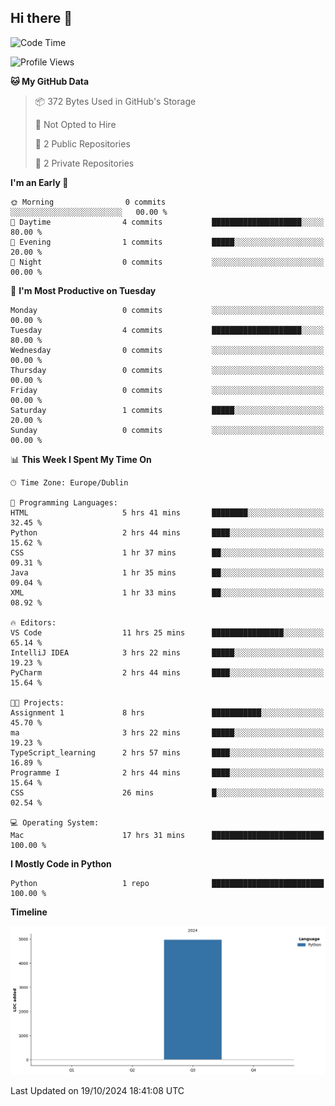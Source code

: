## Hi there 👋

<!--START_SECTION:waka-->
![Code Time](http://img.shields.io/badge/Code%20Time-72%20hrs%2015%20mins-blue)

![Profile Views](http://img.shields.io/badge/Profile%20Views-27-blue)

**🐱 My GitHub Data** 

> 📦 372 Bytes Used in GitHub's Storage 
 > 
> 🚫 Not Opted to Hire
 > 
> 📜 2 Public Repositories 
 > 
> 🔑 2 Private Repositories 
 > 
**I'm an Early 🐤** 

```text
🌞 Morning                0 commits           ░░░░░░░░░░░░░░░░░░░░░░░░░   00.00 % 
🌆 Daytime                4 commits           ████████████████████░░░░░   80.00 % 
🌃 Evening                1 commits           █████░░░░░░░░░░░░░░░░░░░░   20.00 % 
🌙 Night                  0 commits           ░░░░░░░░░░░░░░░░░░░░░░░░░   00.00 % 
```
📅 **I'm Most Productive on Tuesday** 

```text
Monday                   0 commits           ░░░░░░░░░░░░░░░░░░░░░░░░░   00.00 % 
Tuesday                  4 commits           ████████████████████░░░░░   80.00 % 
Wednesday                0 commits           ░░░░░░░░░░░░░░░░░░░░░░░░░   00.00 % 
Thursday                 0 commits           ░░░░░░░░░░░░░░░░░░░░░░░░░   00.00 % 
Friday                   0 commits           ░░░░░░░░░░░░░░░░░░░░░░░░░   00.00 % 
Saturday                 1 commits           █████░░░░░░░░░░░░░░░░░░░░   20.00 % 
Sunday                   0 commits           ░░░░░░░░░░░░░░░░░░░░░░░░░   00.00 % 
```


📊 **This Week I Spent My Time On** 

```text
🕑︎ Time Zone: Europe/Dublin

💬 Programming Languages: 
HTML                     5 hrs 41 mins       ████████░░░░░░░░░░░░░░░░░   32.45 % 
Python                   2 hrs 44 mins       ████░░░░░░░░░░░░░░░░░░░░░   15.62 % 
CSS                      1 hr 37 mins        ██░░░░░░░░░░░░░░░░░░░░░░░   09.31 % 
Java                     1 hr 35 mins        ██░░░░░░░░░░░░░░░░░░░░░░░   09.04 % 
XML                      1 hr 33 mins        ██░░░░░░░░░░░░░░░░░░░░░░░   08.92 % 

🔥 Editors: 
VS Code                  11 hrs 25 mins      ████████████████░░░░░░░░░   65.14 % 
IntelliJ IDEA            3 hrs 22 mins       █████░░░░░░░░░░░░░░░░░░░░   19.23 % 
PyCharm                  2 hrs 44 mins       ████░░░░░░░░░░░░░░░░░░░░░   15.64 % 

🐱‍💻 Projects: 
Assignment 1             8 hrs               ███████████░░░░░░░░░░░░░░   45.70 % 
ma                       3 hrs 22 mins       █████░░░░░░░░░░░░░░░░░░░░   19.23 % 
TypeScript_learning      2 hrs 57 mins       ████░░░░░░░░░░░░░░░░░░░░░   16.89 % 
Programme I              2 hrs 44 mins       ████░░░░░░░░░░░░░░░░░░░░░   15.64 % 
CSS                      26 mins             █░░░░░░░░░░░░░░░░░░░░░░░░   02.54 % 

💻 Operating System: 
Mac                      17 hrs 31 mins      █████████████████████████   100.00 % 
```

**I Mostly Code in Python** 

```text
Python                   1 repo              █████████████████████████   100.00 % 
```



**Timeline**

![Lines of Code chart](https://raw.githubusercontent.com/RukawadeB/RukawadeB/main/assets/bar_graph.png)


 Last Updated on 19/10/2024 18:41:08 UTC
<!--END_SECTION:waka-->
